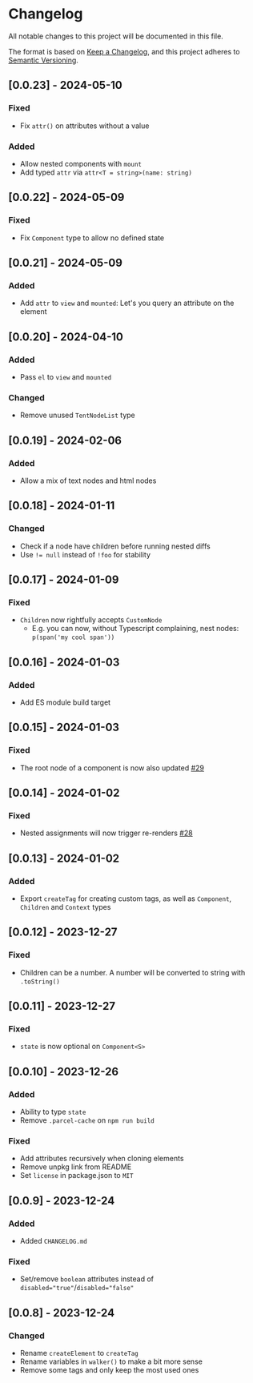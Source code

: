 # Changelog

All notable changes to this project will be documented in this file.

The format is based on [Keep a Changelog](https://keepachangelog.com/en/1.0.0/),
and this project adheres to [Semantic Versioning](https://semver.org/spec/v2.0.0.html).

## [0.0.23] - 2024-05-10

### Fixed

- Fix `attr()` on attributes without a value

### Added

- Allow nested components with `mount`
- Add typed `attr` via `attr<T = string>(name: string)`

## [0.0.22] - 2024-05-09

### Fixed

- Fix `Component` type to allow no defined state

## [0.0.21] - 2024-05-09

### Added

- Add `attr` to `view` and `mounted`: Let's you query an attribute on the element

## [0.0.20] - 2024-04-10

### Added

- Pass `el` to `view` and `mounted`

### Changed

- Remove unused `TentNodeList` type

## [0.0.19] - 2024-02-06

### Added

- Allow a mix of text nodes and html nodes

## [0.0.18] - 2024-01-11

### Changed

- Check if a node have children before running nested diffs
- Use `!= null` instead of `!foo` for stability

## [0.0.17] - 2024-01-09

### Fixed

- `Children` now rightfully accepts `CustomNode`
  - E.g. you can now, without Typescript complaining, nest nodes: `p(span('my cool span'))`

## [0.0.16] - 2024-01-03

### Added

- Add ES module build target

## [0.0.15] - 2024-01-03

### Fixed

- The root node of a component is now also updated [#29](https://github.com/tentjs/tent/pull/29)

## [0.0.14] - 2024-01-02

### Fixed

- Nested assignments will now trigger re-renders [#28](https://github.com/tentjs/tent/pull/28)

## [0.0.13] - 2024-01-02

### Added

- Export `createTag` for creating custom tags, as well as `Component`, `Children` and `Context` types

## [0.0.12] - 2023-12-27

### Fixed

- Children can be a number. A number will be converted to string with `.toString()`

## [0.0.11] - 2023-12-27

### Fixed

- `state` is now optional on `Component<S>`

## [0.0.10] - 2023-12-26

### Added

- Ability to type `state`
- Remove `.parcel-cache` on `npm run build`

### Fixed

- Add attributes recursively when cloning elements
- Remove unpkg link from README
- Set `license` in package.json to `MIT`

## [0.0.9] - 2023-12-24

### Added

- Added `CHANGELOG.md`

### Fixed

- Set/remove `boolean` attributes instead of `disabled="true"`/`disabled="false"`

## [0.0.8] - 2023-12-24

### Changed

- Rename `createElement` to `createTag`
- Rename variables in `walker()` to make a bit more sense
- Remove some tags and only keep the most used ones
